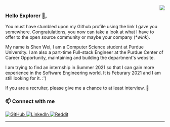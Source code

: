 
<img align='right' src='https://media.giphy.com/media/AHMrImYQ0ZCQU/giphy.gif'>

### Hello Explorer 👋,

You must have stumbled upon my Github profile using the link I gave you somewhere. Congratulations, you now can take a look at what I have to offer to the open source community or maybe your company (**wink*).

My name is Shen Wei, I am a Computer Science student at Purdue University. I am also a part-time Full-stack Engineer at the Purdue Center of Career Opportunity, maintaining and building the department's website.

I am trying to find an internship in Summer 2021 so that I can gain more experience in the Software Engineering world. It is Feburary 2021 and I am still looking for it. :')

If you are a recruiter, please give me a chance to at least interview. :pleading_face:

<p align="center">
	<h3>📫 Connect with me</h3>
	<a href="https://github.com/shenwei0102"><img src="https://img.shields.io/github/followers/shenwei0102?label=Github&style=social" alt="GitHub"> </a>
	<a href="https://www.linkedin.com/in/shenweileong"><img src="https://img.shields.io/badge/LinkedIn--_.svg?style=social&logo=linkedin" alt="LinkedIn"> </a>
	<a href="https://www.reddit.com/user/Kyle_Leong"><img src="https://img.shields.io/reddit/user-karma/combined/Kyle_Leong?style=social" alt="Reddit"> </a>
</p>

<hr/>



<!--
**shenwei0102/shenwei0102** is a ✨ _special_ ✨ repository because its `README.md` (this file) appears on your GitHub profile.

![Shen Wei's GitHub stats](https://github-readme-stats.vercel.app/api?username=shenwei0102&count_private=true&show_icons=true&theme=radical)

Here are some ideas to get you started:

- 🔭 I’m currently working on ...
- 🌱 I’m currently learning ...
- 👯 I’m looking to collaborate on ...
- 🤔 I’m looking for help with ...
- 💬 Ask me about ...
- 📫 How to reach me: ...
- 😄 Pronouns: ...
- ⚡ Fun fact: ...
-->
